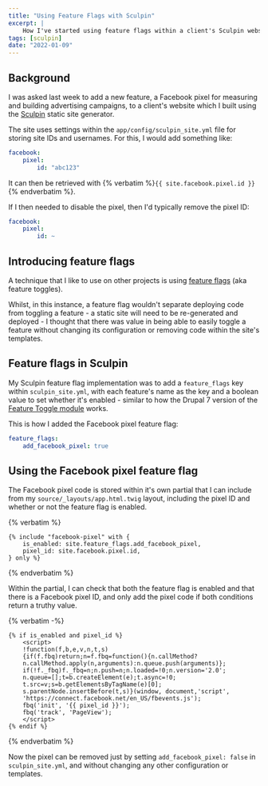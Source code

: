 ```yaml
---
title: "Using Feature Flags with Sculpin"
excerpt: |
    How I've started using feature flags within a client's Sculpin website.
tags: [sculpin]
date: "2022-01-09"
---
```


## Background

I was asked last week to add a new feature, a Facebook pixel for measuring and
building advertising campaigns, to a client's website which I built using the
[Sculpin](https://sculpin.io) static site generator.

The site uses settings within the `app/config/sculpin_site.yml` file for
storing site IDs and usernames. For this, I would add something like:

```yaml
facebook:
    pixel:
        id: "abc123"
```

It can then be retrieved with {% verbatim %}`{{ site.facebook.pixel.id }}`{% endverbatim %}.

If I then needed to disable the pixel, then I'd typically remove the pixel
ID:

```yaml
facebook:
    pixel:
        id: ~
```

## Introducing feature flags

A technique that I like to use on other projects is using
[feature flags](https://www.atlassian.com/continuous-delivery/principles/feature-flags)
(aka feature toggles).

Whilst, in this instance, a feature flag wouldn't separate deploying code from
toggling a feature - a static site will need to be re-generated and deployed -
I thought that there was value in being able to easily toggle a feature without
changing its configuration or removing code within the site's templates.

## Feature flags in Sculpin

My Sculpin feature flag implementation was to add a `feature_flags` key within
`sculpin_site.yml`, with each feature's name as the key and a boolean value to
set whether it's enabled - similar to how the Drupal 7 version of the
[Feature Toggle module](https://www.drupal.org/project/feature_toggle) works.

This is how I added the Facebook pixel feature flag:

```yaml
feature_flags:
    add_facebook_pixel: true
```

## Using the Facebook pixel feature flag

The Facebook pixel code is stored within it's own partial that I can include
from my `source/_layouts/app.html.twig` layout, including the pixel ID and
whether or not the feature flag is enabled.

{% verbatim %}

```twig
{% include "facebook-pixel" with {
    is_enabled: site.feature_flags.add_facebook_pixel,
    pixel_id: site.facebook.pixel.id,
} only %}
```

{% endverbatim %}

Within the partial, I can check that both the feature flag is enabled and that
there is a Facebook pixel ID, and only add the pixel code if both conditions
return a truthy value.

{% verbatim -%}

```twig
{% if is_enabled and pixel_id %}
    <script>
    !function(f,b,e,v,n,t,s)
    {if(f.fbq)return;n=f.fbq=function(){n.callMethod?
    n.callMethod.apply(n,arguments):n.queue.push(arguments)};
    if(!f._fbq)f._fbq=n;n.push=n;n.loaded=!0;n.version='2.0';
    n.queue=[];t=b.createElement(e);t.async=!0;
    t.src=v;s=b.getElementsByTagName(e)[0];
    s.parentNode.insertBefore(t,s)}(window, document,'script',
    'https://connect.facebook.net/en_US/fbevents.js');
    fbq('init', '{{ pixel_id }}');
    fbq('track', 'PageView');
    </script>
{% endif %}
```

{% endverbatim %}

Now the pixel can be removed just by setting `add_facebook_pixel: false` in
`sculpin_site.yml`, and without changing any other configuration or templates.
